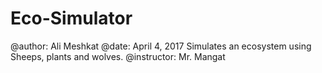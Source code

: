 # Eco-Simulator
@author: Ali Meshkat 
@date: April 4, 2017
Simulates an ecosystem using Sheeps, plants and wolves. 
@instructor: Mr. Mangat
